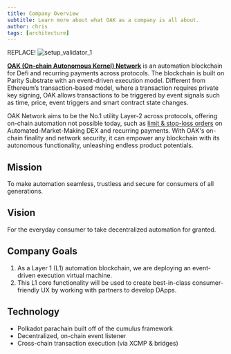 ```yaml
---
title: Company Overview
subtitle: Learn more about what OAK as a company is all about.
author: chris
tags: [architecture]
---
```


REPLACE! ![setup_validator_1](../../assets/img/validator-setup/setup_validator_1.png)

[__OAK (On-chain Autonomous Kernel) Network__](https://oak.tech) is an automation blockchain for Defi and recurring payments across protocols. The blockchain is built on Parity Substrate with an event-driven execution model. Different from Ethereum’s transaction-based model, where a transaction requires private key signing, OAK allows transactions to be triggered by event signals such as time, price, event triggers and smart contract state changes. 
 
OAK Network aims to be the No.1 utility Layer-2 across protocols, offering on-chain automation not possible today, such as [limit & stop-loss orders](https://docs.uniswap.org/protocol/concepts/V3-overview/range-orders) on Automated-Market-Making DEX and recurring payments. With OAK's on-chain finality and network security, it can empower any blockchain with its autonomous functionality, unleashing endless product potentials.

## Mission
To make automation seamless, trustless and secure for consumers of all generations.

## Vision
For the everyday consumer to take decentralized automation for granted.

## Company Goals
1. As a Layer 1 (L1) automation blockchain, we are deploying an event-driven execution virtual machine.
2. This L1 core functionality will be used to create best-in-class consumer-friendly UX by working with partners to develop DApps.


## Technology
- Polkadot parachain built off of the cumulus framework
- Decentralized, on-chain event listener
- Cross-chain transaction execution (via XCMP & bridges)

